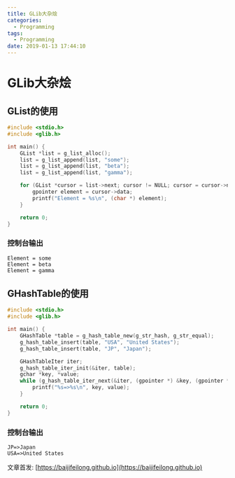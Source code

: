 ```yaml
---
title: GLib大杂烩
categories:
  - Programming
tags:
  - Programming
date: 2019-01-13 17:44:10
---
```


# GLib大杂烩

<!--more-->

## GList的使用

```c
#include <stdio.h>
#include <glib.h>

int main() {
    GList *list = g_list_alloc();
    list = g_list_append(list, "some");
    list = g_list_append(list, "beta");
    list = g_list_append(list, "gamma");

    for (GList *cursor = list->next; cursor != NULL; cursor = cursor->next) {
        gpointer element = cursor->data;
        printf("Element = %s\n", (char *) element);
    }

    return 0;
}
```

### 控制台输出

```log
Element = some
Element = beta
Element = gamma
```

## GHashTable的使用

```c
#include <stdio.h>
#include <glib.h>

int main() {
    GHashTable *table = g_hash_table_new(g_str_hash, g_str_equal);
    g_hash_table_insert(table, "USA", "United States");
    g_hash_table_insert(table, "JP", "Japan");

    GHashTableIter iter;
    g_hash_table_iter_init(&iter, table);
    gchar *key, *value;
    while (g_hash_table_iter_next(&iter, (gpointer *) &key, (gpointer *) &value)) {
        printf("%s=>%s\n", key, value);
    }

    return 0;
}
```

### 控制台输出

```log
JP=>Japan
USA=>United States
```

文章首发: [https://baijifeilong.github.io](https://baijifeilong.github.io)
